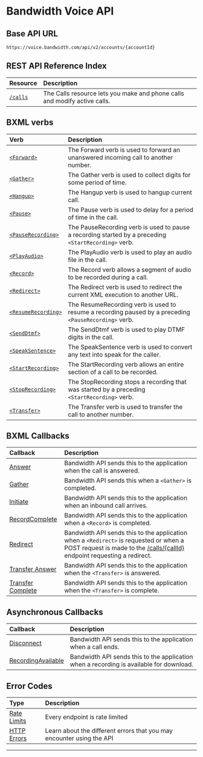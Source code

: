 # Bandwidth Voice API

## Base API URL
`https://voice.bandwidth.com/api/v2/accounts/{accountId}`

## REST API Reference Index

| Resource                           | Description                                                               |
|:-----------------------------------|:--------------------------------------------------------------------------|
| [`/calls`](methods/calls/about.md) | The Calls resource lets you make and phone calls and modify active calls. |


## BXML verbs

| Verb                                                 | Description                                                                                           |
|:-----------------------------------------------------|:------------------------------------------------------------------------------------------------------|
| [`<Forward>`](bxml/verbs/forward.md)                 | The Forward verb is used to forward an unanswered incoming call to another number.                    |
| [`<Gather>`](bxml/verbs/gather.md)                   | The Gather verb is used to collect digits for some period of time.                                    |
| [`<Hangup>`](bxml/verbs/hangup.md)                   | The Hangup verb is used to hangup current call.                                                       |
| [`<Pause>`](bxml/verbs/pause.md)                     | The Pause verb is used to delay for a period of time in the call.                                     |
| [`<PauseRecording>`](bxml/verbs/pauseRecording.md)   | The PauseRecording verb is used to pause a recording started by a preceding `<StartRecording>` verb. |
| [`<PlayAudio>`](bxml/verbs/playAudio.md)             | The PlayAudio verb is used to play an audio file in the call.                                         |
| [`<Record>`](bxml/verbs/record.md)                   | The Record verb allows a segment of audio to be recorded during a call.                               |
| [`<Redirect>`](bxml/verbs/redirect.md)               | The Redirect verb is used to redirect the current XML execution to another URL.                       |
| [`<ResumeRecording>`](bxml/verbs/resumeRecording.md) | The ResumeRecording verb is used to resume a recording paused by a preceding `<PauseRecording>` verb. |
| [`<SendDtmf>`](bxml/verbs/sendDtmf.md)               | The SendDtmf verb is used to play DTMF digits in the call.                                            |
| [`<SpeakSentence>`](bxml/verbs/speakSentence.md)     | The SpeakSentence verb is used to convert any text into speak for the caller.                         |
| [`<StartRecording>`](bxml/verbs/startRecording.md)   | The StartRecording verb allows an entire section of a call to be recorded.                            |
| [`<StopRecording>`](bxml/verbs/stopRecording.md)     | The StopRecording stops a recording that was started by a preceding `<StartRecording>` verb.          |
| [`<Transfer>`](bxml/verbs/transfer.md)               | The Transfer verb is used to transfer the call to another number.                                     |

## BXML Callbacks

| Callback                                                | Description                                                                                                                                                                                            |
|:--------------------------------------------------------|:-------------------------------------------------------------------------------------------------------------------------------------------------------------------------------------------------------|
| [Answer](bxml/callbacks/answer.md)                      | Bandwidth API sends this to the application when the call is answered.                                                                                                                                 |
| [Gather](bxml/callbacks/gather.md)                      | Bandwidth API sends this when a `<Gather>` is completed.                                                                                                                                               |
| [Initiate](bxml/callbacks/initiate.md)                  | Bandwidth API sends this to the application when an inbound call arrives.                                                                                                                              |
| [RecordComplete](bxml/callbacks/recordComplete.md)      | Bandwidth API sends this to the application when a `<Record>` is completed.                                                                                                                            |
| [Redirect](bxml/callbacks/redirect.md)                  | Bandwidth API sends this to the application when a `<Redirect>` is requested or when a POST request is made to the [/calls/{callId}](methods/calls/postCallsCallId.md) endpoint requesting a redirect. |
| [Transfer Answer](bxml/callbacks/transferAnswer.md)     | Bandwidth API sends this to the application when the `<Transfer>` is answered.                                                                                                                         |
| [Transfer Complete](bxml/callbacks/transferComplete.md) | Bandwidth API sends this to the application when the `<Transfer>` is complete.                                                                                                                         |

## Asynchronous Callbacks
| Callback                                                         | Description                                                                             |
|:-----------------------------------------------------------------|:----------------------------------------------------------------------------------------|
| [Disconnect](bxml/callbacks/disconnect.md)                       | Bandwidth API sends this to the application when a call ends.                           |
| [RecordingAvailable](bxml/callbacks/recordingAvailable.md)       | Bandwidth API sends this to the application when a recording is available for download. |

## Error Codes
| Type                         | Description                                                           |
|:-----------------------------|:----------------------------------------------------------------------|
| [Rate Limits](rateLimits.md) | Every endpoint is rate limited                                        |
| [HTTP Errors](errors.md)     | Learn about the different errors that you may encounter using the API |

---
